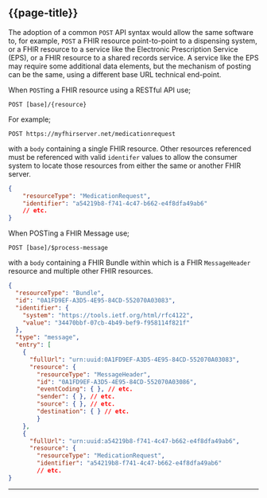 ## {{page-title}}

The adoption of a common `POST` API syntax would allow the same software to, for example, `POST` a FHIR resource point-to-point to a dispensing system, or a FHIR resource to a service like the Electronic Prescription Service (EPS), or a FHIR resource to a shared records service. A service like the EPS may require some additional data elements, but the mechanism of posting can be the same, using a different base URL technical end-point.

When `POST`ing a FHIR resource using a RESTful API use;

`POST [base]/{resource}`

For example;

`POST https://myfhirserver.net/medicationrequest`

with a `body` containing a single FHIR resource. Other resources referenced must be referenced with valid `identifer` values to allow the consumer system to locate those resources from either the same or another FHIR server.

```json
{
    "resourceType": "MedicationRequest",
    "identifier": "a54219b8-f741-4c47-b662-e4f8dfa49ab6"
    // etc.
}
```

When POSTing a FHIR Message use;

`POST [base]/$process-message`

with a `body` containing a FHIR Bundle within which is a FHIR `MessageHeader` resource and multiple other FHIR resources.

```json
{
  "resourceType": "Bundle",
  "id": "0A1FD9EF-A3D5-4E95-84CD-552070A03083",
  "identifier": {
    "system": "https://tools.ietf.org/html/rfc4122",
    "value": "34470bbf-07cb-4b49-bef9-f958114f821f"
  },
  "type": "message",
  "entry": [
    {
      "fullUrl": "urn:uuid:0A1FD9EF-A3D5-4E95-84CD-552070A03083",
      "resource": {
        "resourceType": "MessageHeader",
        "id": "0A1FD9EF-A3D5-4E95-84CD-552070A03086",
        "eventCoding": { }, // etc.
        "sender": { }, // etc.
        "source": { }, // etc.
        "destination": { } // etc.
        }
    },
    {
      "fullUrl": "urn:uuid:a54219b8-f741-4c47-b662-e4f8dfa49ab6",
      "resource": {
        "resourceType": "MedicationRequest",
        "identifier": "a54219b8-f741-4c47-b662-e4f8dfa49ab6"
        // etc.
}
```

---
